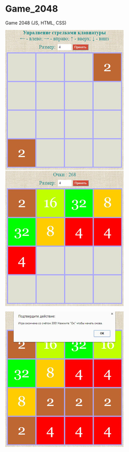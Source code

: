 # Game_2048
Game 2048 (JS, HTML, CSS)

![alt text](https://raw.githubusercontent.com/Zahlukha/Game_2048/master/Screenshot_1.jpg)![alt text](https://raw.githubusercontent.com/Zahlukha/Game_2048/master/Screenshot_2.jpg)

![alt text](https://raw.githubusercontent.com/Zahlukha/Game_2048/master/Screenshot_3.jpg)
